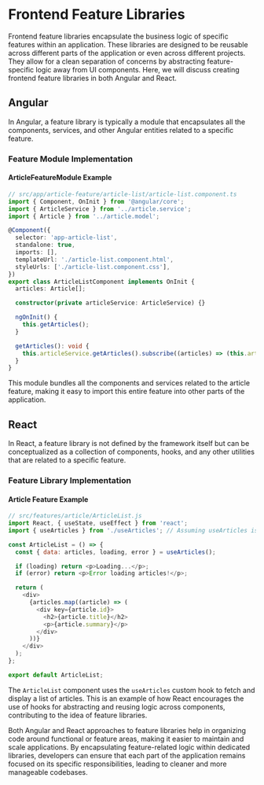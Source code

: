 # Frontend Feature Libraries

Frontend feature libraries encapsulate the business logic of specific features within an application. These libraries are designed to be reusable across different parts of the application or even across different projects. They allow for a clean separation of concerns by abstracting feature-specific logic away from UI components. Here, we will discuss creating frontend feature libraries in both Angular and React.

## Angular

In Angular, a feature library is typically a module that encapsulates all the components, services, and other Angular entities related to a specific feature.

### Feature Module Implementation

#### ArticleFeatureModule Example

```typescript
// src/app/article-feature/article-list/article-list.component.ts
import { Component, OnInit } from '@angular/core';
import { ArticleService } from '../article.service';
import { Article } from '../article.model';

@Component({
  selector: 'app-article-list',
  standalone: true,
  imports: [],
  templateUrl: './article-list.component.html',
  styleUrls: ['./article-list.component.css'],
})
export class ArticleListComponent implements OnInit {
  articles: Article[];

  constructor(private articleService: ArticleService) {}

  ngOnInit() {
    this.getArticles();
  }

  getArticles(): void {
    this.articleService.getArticles().subscribe((articles) => (this.articles = articles));
  }
}
```

This module bundles all the components and services related to the article feature, making it easy to import this entire feature into other parts of the application.

## React

In React, a feature library is not defined by the framework itself but can be conceptualized as a collection of components, hooks, and any other utilities that are related to a specific feature.

### Feature Library Implementation

#### Article Feature Example

```javascript
// src/features/article/ArticleList.js
import React, { useState, useEffect } from 'react';
import { useArticles } from './useArticles'; // Assuming useArticles is a custom hook for fetching articles

const ArticleList = () => {
  const { data: articles, loading, error } = useArticles();

  if (loading) return <p>Loading...</p>;
  if (error) return <p>Error loading articles!</p>;

  return (
    <div>
      {articles.map((article) => (
        <div key={article.id}>
          <h2>{article.title}</h2>
          <p>{article.summary}</p>
        </div>
      ))}
    </div>
  );
};

export default ArticleList;
```

The `ArticleList` component uses the `useArticles` custom hook to fetch and display a list of articles. This is an example of how React encourages the use of hooks for abstracting and reusing logic across components, contributing to the idea of feature libraries.

Both Angular and React approaches to feature libraries help in organizing code around functional or feature areas, making it easier to maintain and scale applications. By encapsulating feature-related logic within dedicated libraries, developers can ensure that each part of the application remains focused on its specific responsibilities, leading to cleaner and more manageable codebases.
